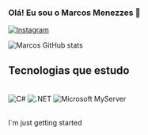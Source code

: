 ### Olá! Eu sou o Marcos Menezzes 🧒



[![Instagram](https://img.shields.io/badge/Instagram-E4405F?style=for-the-badge&logo=instagram&logoColor=white)](https://www.instagram.com/marc.menezzes/)

![Marcos GitHub stats](https://github-readme-stats.vercel.app/api?username=marcosmenezzes&show_icons=true&theme=dracula)

## Tecnologias que estudo

<div style = "display: inline_block"></br>
 <img align="center" alt="C#" src="https://img.shields.io/badge/C%23-239120?style=for-the-badge&logo=c-sharp&logoColor=white" >
  <img align="center" alt=".NET" src="https://img.shields.io/badge/.NET-5C2D91?style=for-the-badge&logo=.net&logoColor=white" >
    <img align="center" alt="Microsoft MyServer" src="https://img.shields.io/badge/Microsoft_SQL_Server-CC2927?style=for-the-badge&logo=microsoft-sql-server&logoColor=white" >

 
 </div> </br>

I´m just getting started
